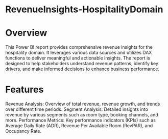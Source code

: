 # RevenueInsights-HospitalityDomain
# Overview
This Power BI report provides comprehensive revenue insights for the hospitality domain. It leverages various data sources and utilizes DAX functions to deliver meaningful and actionable insights. The report is designed to help stakeholders understand revenue patterns, identify key drivers, and make informed decisions to enhance business performance.

# Features
Revenue Analysis: Overview of total revenue, revenue growth, and trends over different time periods.
Segment Analysis: Detailed insights into revenue by various segments such as room type, booking channels, and more.
Performance Metrics: Key performance indicators (KPIs) such as Average Daily Rate (ADR), Revenue Per Available Room (RevPAR), and Occupancy Rate.

